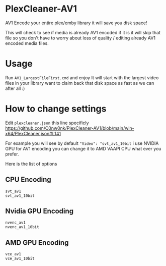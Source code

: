 # PlexCleaner-AV1
AV1 Encode your entire plex/emby library it will save you disk space! 

This will check to see if media is already AV1 encoded if it is it will skip that file so you don't have to worry about loss of quality / editing already AV1 encoded media files.

# Usage

Run `AV1_LargestFileFirst.cmd` and enjoy It will start with the largest video files in your library want to claim back that disk space as fast as we can after all :)


# How to change settings

Edit `plexcleaner.json` this line specificly https://github.com/C0nw0nk/PlexCleaner-AV1/blob/main/win-x64/PlexCleaner.json#L141

For example you will see by default `"Video": "svt_av1_10bit` i use NVIDIA GPU for AV1 encoding you can change it to AMD VAAPI CPU what ever you prefer.

Here is the list of options

## CPU Encoding

```
svt_av1
svt_av1_10bit
```

## Nvidia GPU Encoding

```
nvenc_av1
nvenc_av1_10bit
```

## AMD GPU Encoding

```
vce_av1
vce_av1_10bit
```
